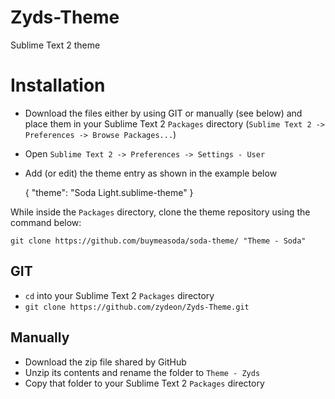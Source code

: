 Zyds-Theme
==========

Sublime Text 2 theme

# Installation

* Download the files either by using GIT or manually (see below) and place them in your Sublime Text 2 `Packages` directory (`Sublime Text 2 -> Preferences -> Browse Packages...`)
* Open `Sublime Text 2 -> Preferences -> Settings - User`
* Add (or edit) the theme entry as shown in the example below

	{
		"theme": "Soda Light.sublime-theme"
	}
	

While inside the `Packages` directory, clone the theme repository using the command below:

    git clone https://github.com/buymeasoda/soda-theme/ "Theme - Soda"

## GIT

* `cd` into your Sublime Text 2 `Packages` directory
* `git clone https://github.com/zydeon/Zyds-Theme.git`

## Manually
* Download the zip file shared by GitHub
* Unzip its contents and rename the folder to `Theme - Zyds`
* Copy that folder to your Sublime Text 2 `Packages` directory

